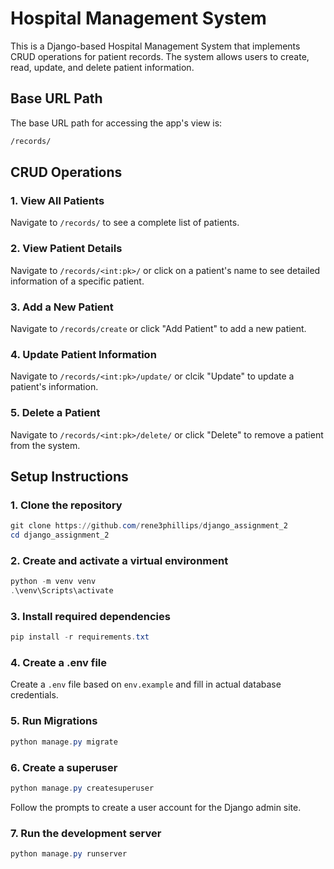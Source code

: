 # Hospital Management System

This is a Django-based Hospital Management System that implements CRUD operations for patient records. The system allows users to create, read, update, and delete patient information.


## Base URL Path

The base URL path for accessing the app's view is:
```bash
/records/
```

## CRUD Operations

### 1. View All Patients
Navigate to `/records/` to see a complete list of patients.

### 2. View Patient Details
Navigate to `/records/<int:pk>/` or click on a patient's name to see detailed information of a specific patient.

### 3. Add a New Patient
Navigate to `/records/create` or click "Add Patient" to add a new patient.

### 4. Update Patient Information
Navigate to `/records/<int:pk>/update/` or clcik "Update" to update a patient's information.

### 5. Delete a Patient
Navigate to `/records/<int:pk>/delete/` or click "Delete" to remove a patient from the system.

## Setup Instructions

### 1. Clone the repository 
```powershell
git clone https://github.com/rene3phillips/django_assignment_2
cd django_assignment_2
```

### 2. Create and activate a virtual environment
```powershell
python -m venv venv
.\venv\Scripts\activate
```

### 3. Install required dependencies
```powershell
pip install -r requirements.txt
```

### 4. Create a .env file 
Create a `.env` file based on `env.example` and fill in actual database credentials. 

### 5. Run Migrations
```powershell
python manage.py migrate
```

### 6. Create a superuser
```powershell
python manage.py createsuperuser
```
Follow the prompts to create a user account for the Django admin site.

### 7. Run the development server
```powershell
python manage.py runserver
```